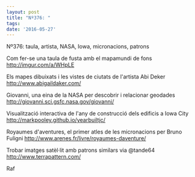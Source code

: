 ```yaml
---
layout: post
title: "Nº376: "
tags:
date: '2016-05-27'
---
```


Nº376: taula, artista, NASA, Iowa, micronacions, patrons

Com fer-se una taula de fusta amb el mapamundi de fons
http://imgur.com/a/WHpLE

Els mapes dibuixats i les vistes de ciutats de l'artista Abi Deker
http://www.abigaildaker.com/

Giovanni, una eina de la NASA per descobrir i relacionar geodades
http://giovanni.sci.gsfc.nasa.gov/giovanni/

Visualització interactiva de l'any de construcció dels edificis a Iowa City
http://markpooley.github.io/yearbuiltjc/

Royaumes d'aventures, el primer atles de les micronacions per Bruno Fuligni
http://www.arenes.fr/livre/royaumes-daventure/

Trobar imatges satèl·lit amb patrons similars via @tande64
http://www.terrapattern.com/

Raf